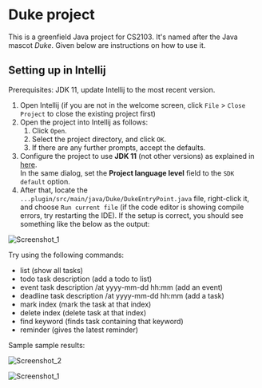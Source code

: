 # Duke project 

This is a greenfield Java project for CS2103. It's named after the Java mascot _Duke_. Given below are instructions on how to use it.

## Setting up in Intellij

Prerequisites: JDK 11, update Intellij to the most recent version.

1. Open Intellij (if you are not in the welcome screen, click `File` > `Close Project` to close the existing project first)
1. Open the project into Intellij as follows:
   1. Click `Open`.
   1. Select the project directory, and click `OK`.
   1. If there are any further prompts, accept the defaults.
1. Configure the project to use **JDK 11** (not other versions) as explained in [here](https://www.jetbrains.com/help/idea/sdk.html#set-up-jdk).<br>
   In the same dialog, set the **Project language level** field to the `SDK default` option.
3. After that, locate the `...plugin/src/main/java/Duke/DukeEntryPoint.java` file, right-click it, and choose `Run current file` (if the code editor is showing compile errors, try restarting the IDE). If the setup is correct, you should see something like the below as the output:

![Screenshot_1](https://user-images.githubusercontent.com/53963433/190104338-df226794-bfbf-45d8-932f-16b151677463.png)

Try using the following commands:
* list (show all tasks)
* todo task description (add a todo to list)
* event task description /at yyyy-mm-dd hh:mm (add an event)
* deadline task description /at yyyy-mm-dd hh:mm (add a task)
* mark index (mark the task at that index)
* delete index (delete task at that index)
* find keyword (finds task containing that keyword)
* reminder (gives the latest reminder)

Sample sample results:

![Screenshot_2](https://user-images.githubusercontent.com/53963433/190105299-546af798-b096-4d54-86ba-b2f175c9db0d.png)

![Screenshot_1](https://user-images.githubusercontent.com/53963433/187814401-be9b142c-8053-4f86-8045-6e6dcfb06238.png)
